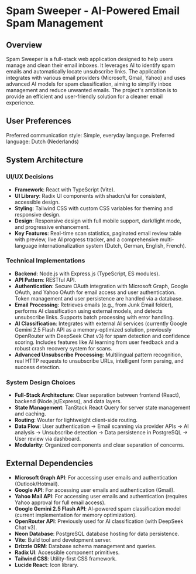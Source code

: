 # Spam Sweeper - AI-Powered Email Spam Management

## Overview
Spam Sweeper is a full-stack web application designed to help users manage and clean their email inboxes. It leverages AI to identify spam emails and automatically locate unsubscribe links. The application integrates with various email providers (Microsoft, Gmail, Yahoo) and uses advanced AI models for spam classification, aiming to simplify inbox management and reduce unwanted emails. The project's ambition is to provide an efficient and user-friendly solution for a cleaner email experience.

## User Preferences
Preferred communication style: Simple, everyday language.
Preferred language: Dutch (Nederlands)

## System Architecture

### UI/UX Decisions
-   **Framework**: React with TypeScript (Vite).
-   **UI Library**: Radix UI components with shadcn/ui for consistent, accessible design.
-   **Styling**: Tailwind CSS with custom CSS variables for theming and responsive design.
-   **Design**: Responsive design with full mobile support, dark/light mode, and progressive enhancement.
-   **Key Features**: Real-time scan statistics, paginated email review table with preview, live AI progress tracker, and a comprehensive multi-language internationalization system (Dutch, German, English, French).

### Technical Implementations
-   **Backend**: Node.js with Express.js (TypeScript, ES modules).
-   **API Pattern**: RESTful API.
-   **Authentication**: Secure OAuth integration with Microsoft Graph, Google OAuth, and Yahoo OAuth for email access and user authentication. Token management and user persistence are handled via a database.
-   **Email Processing**: Retrieves emails (e.g., from Junk Email folder), performs AI classification using external models, and detects unsubscribe links. Supports batch processing with error handling.
-   **AI Classification**: Integrates with external AI services (currently Google Gemini 2.5 Flash API as a memory-optimized solution, previously OpenRouter with DeepSeek Chat v3) for spam detection and confidence scoring. Includes features like AI learning from user feedback and a robust crash recovery system for scans.
-   **Advanced Unsubscribe Processing**: Multilingual pattern recognition, real HTTP requests to unsubscribe URLs, intelligent form parsing, and success detection.

### System Design Choices
-   **Full-Stack Architecture**: Clear separation between frontend (React), backend (Node.js/Express), and data layers.
-   **State Management**: TanStack React Query for server state management and caching.
-   **Routing**: Wouter for lightweight client-side routing.
-   **Data Flow**: User authentication -> Email scanning via provider APIs -> AI analysis -> Unsubscribe detection -> Data persistence in PostgreSQL -> User review via dashboard.
-   **Modularity**: Organized components and clear separation of concerns.

## External Dependencies

-   **Microsoft Graph API**: For accessing user emails and authentication (Outlook/Hotmail).
-   **Google API**: For accessing user emails and authentication (Gmail).
-   **Yahoo Mail API**: For accessing user emails and authentication (requires Yahoo approval for full email access).
-   **Google Gemini 2.5 Flash API**: AI-powered spam classification model (current implementation for memory optimization).
-   **OpenRouter API**: Previously used for AI classification (with DeepSeek Chat v3).
-   **Neon Database**: PostgreSQL database hosting for data persistence.
-   **Vite**: Build tool and development server.
-   **Drizzle ORM**: Database schema management and queries.
-   **Radix UI**: Accessible component primitives.
-   **Tailwind CSS**: Utility-first CSS framework.
-   **Lucide React**: Icon library.